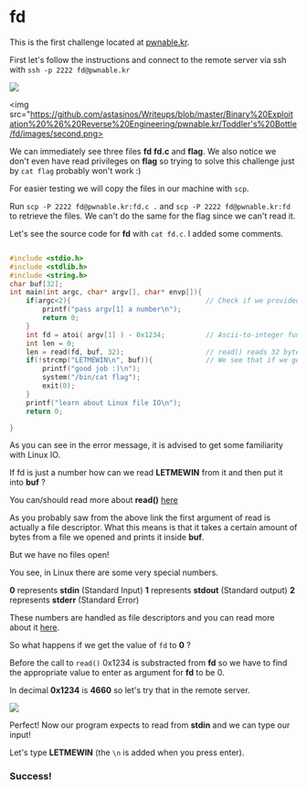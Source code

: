 # fd 

This is the first challenge located at <a href="http://pwnable.kr/play.php">pwnable.kr</a>.

First let's follow the instructions and connect to the remote server via ssh with `ssh -p 2222 fd@pwnable.kr `

<img src="https://github.com/astasinos/Writeups/blob/master/Binary%20Exploitation%20%26%20Reverse%20Engineering/pwnable.kr/Toddler's%20Bottle/fd/images/first.png">

<img src="https://github.com/astasinos/Writeups/blob/master/Binary%20Exploitation%20%26%20Reverse%20Engineering/pwnable.kr/Toddler's%20Bottle/fd/images/second.png>

We can immediately see three files **fd** **fd.c** and **flag**. We also notice we don't even have read privileges on **flag** so trying to solve this challenge just by `cat flag` probably won't work :)

For easier testing we will copy the files in our machine with `scp`.

Run `scp -P 2222 fd@pwnable.kr:fd.c .` and `scp -P 2222 fd@pwnable.kr:fd` to retrieve the files.
We can't do the same for the flag since we can't read it.

Let's see the source code for **fd** with `cat fd.c`. I added some comments.

```c

#include <stdio.h>
#include <stdlib.h>
#include <string.h>
char buf[32];
int main(int argc, char* argv[], char* envp[]){
	if(argc<2){                                 // Check if we provided an argument
		printf("pass argv[1] a number\n");
		return 0;
	}
	int fd = atoi( argv[1] ) - 0x1234;          // Ascii-to-integer function for our argument and then substarct 0x1234
	int len = 0;
	len = read(fd, buf, 32);                    // read() reads 32 bytes from fd and puts it into buf.
	if(!strcmp("LETMEWIN\n", buf)){             // We see that if we get buf to the value of LETMEWIN we will get the flag.
		printf("good job :)\n");
		system("/bin/cat flag");
		exit(0);
	}
	printf("learn about Linux file IO\n");
	return 0;

}
```

As you can see in the error message, it is advised to get some familiarity with Linux IO.

If fd is just a number how can we read **LETMEWIN** from it and then put it into **buf** ?

You can/should read more about **read()** <a href="http://man7.org/linux/man-pages/man2/read.2.html">here</a>

As you probably saw from the above link the first argument of read is actually a file descriptor. What this means is that it takes a certain amount of bytes from a file we opened and prints it inside **buf**.

But we have no files open!

You see, in Linux there are some very special numbers.

**0** represents **stdin** (Standard Input)
**1** represents **stdout** (Standard output)
**2** represents **stderr** (Standard Error)

These numbers are handled as file descriptors and you can read more about it <a href="https://www.howtogeek.com/435903/what-are-stdin-stdout-and-stderr-on-linux/">here</a>.

So what happens if we get the value of `fd` to **0** ? 

Before the call to `read()` 0x1234 is substracted from **fd** so we have to find the appropriate value to enter as argument for **fd** to be 0.

In decimal **0x1234** is **4660** so let's try that in the remote server.

<img src="https://github.com/astasinos/Writeups/blob/master/Binary%20Exploitation%20%26%20Reverse%20Engineering/pwnable.kr/Toddler's%20Bottle/fd/images/first.png">

Perfect! Now our program expects to read from **stdin** and we can type our input!

Let's type **LETMEWIN** (the `\n` is added when you press enter).

<!-- remote success blur it -->

### Success!
